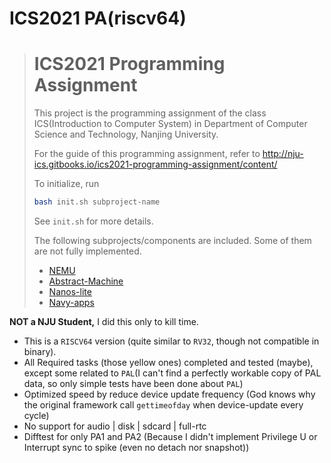 # ICS2021 PA(riscv64)

> # ICS2021 Programming Assignment
>
> This project is the programming assignment of the class ICS(Introduction to Computer System)
> in Department of Computer Science and Technology, Nanjing University.
>
> For the guide of this programming assignment,
> refer to http://nju-ics.gitbooks.io/ics2021-programming-assignment/content/
>
> To initialize, run
> ```bash
> bash init.sh subproject-name
> ```
> See `init.sh` for more details.
>
> The following subprojects/components are included. Some of them are not fully implemented.
> * [NEMU](https://github.com/NJU-ProjectN/nemu)
> * [Abstract-Machine](https://github.com/NJU-ProjectN/abstract-machine)
> * [Nanos-lite](https://github.com/NJU-ProjectN/nanos-lite)
> * [Navy-apps](https://github.com/NJU-ProjectN/navy-apps)

**NOT a NJU Student,** I did this only to kill time.

- This is a `RISCV64` version (quite similar to `RV32`, though not compatible in binary).
- All Required tasks (those yellow ones) completed and tested (maybe), except some related to `PAL`(I can't find a perfectly workable copy of PAL data, so only simple tests have been done about `PAL`)
- Optimized speed by reduce device update frequency (God knows why the original framework call `gettimeofday` when device-update every cycle)
- No support for audio \| disk \| sdcard \| full-rtc 
- Difftest for only PA1 and PA2 (Because I didn't implement Privilege U or Interrupt sync to spike (even no detach nor snapshot))

